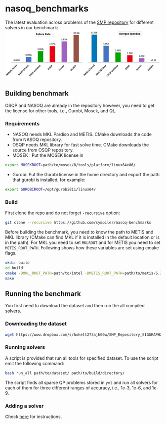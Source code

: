 # nasoq_benchmarks

The latest evaluation across problems of the [SMP repository](https://nasoq.github.io/smp.html) for different solvers 
in our benchmark:
![image](last_eval.png)

## Building benchmark
OSQP and NASOQ are already in the repository however, 
you need to get the license for other tools, i.e., Gurobi, 
Mosek, and QL. 

### Requirements
- NASOQ needs MKL Pardiso and METIS. CMake 
downloads the code from NASOQ repository.
- OSQP needs MKL library for fast solve time. CMake downloads 
the source from OSQP repository. 
- MOSEK : Put the MOSEK license in 
```bash
export MOSEKROOT=path/to/mosek/8/tools/platform/linux64x86/
```
- Gurobi: Put the Gurobi license in the home directory and 
export the path that gurobi is installed, for example:
```bash
export GUROBIROOT=/opt/gurobi811/linux64/
```

### Build
First clone the repo and do not forget ```-recursive``` option:
```bash
git clone --recursive https://github.com/sympiler/nasoq-benchmarks
```

Before building the benchmark, you need to know the path 
to METIS and MKL library (CMake can find MKL if it is 
installed in the default location or is in the path). For MKL 
you need to set `MKLROOT` and for METIS you need to set 
`METIS_ROOT_PATH`. Following shows how these variables are set using 
cmake flags.

```bash
mkdir build
cd build
cmake -DMKL_ROOT_PATH=path/to/intel -DMETIS_ROOT_PATH=path/to/metis-5.1.0/build/Linux-x86_64/ -DCMAKE_BUILD_TYPE=Release ..
make
```

## Running the benchmark
You first need to download the dataset and then run the all compiled 
solvers.

### Downloading the dataset
```bash
wget https://www.dropbox.com/s/hxhelt273ajh00w/SMP_Repository_SIGGRAPH20.tgz?dl=0 
```
### Running solvers
A script is provided that run all tools for specified dataset.
To use the script emit the following command:
```bash
bash run_all path/to/dataset/ path/to/build/directory/
```

The script finds all sparse QP problems stored in `yml`  and 
run all solvers for each of them for three different ranges of 
accuracy, i.e., 1e-3, 1e-6, and 1e-9. 

### Adding a solver
Check [here](https://nasoq.github.io/docs/repository/#adding-a-new-solver) for instructions. 

